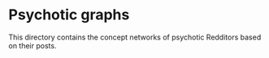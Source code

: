 # Psychotic graphs

This directory contains the concept networks of psychotic Redditors based on their posts.